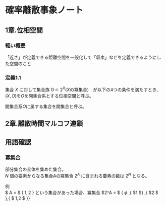 # 確率離散事象ノート




## 1章.位相空間

### 軽い概要
「近さ」が定義できる距離空間を一般化して「収束」などを定義できるようにした空間のこと


### 定義1.1

集合 $X$ に対して集合族 O $\subset$  $2^ X$($X$の冪集合)　が以下の4つの条件を満たすとき、
$(X,O)$を$O$を開集合系とする位相空間と呼ぶ。<br>

開集合系$O$に属する集合を開集合と呼ぶ。







## 2章.離散時間マルコフ連鎖














## 用語確認


### 冪集合

部分集合の全体を集めた集合。
<br>
$N$ 個の要素からなる集合$A$の冪集合 $2^A$ に含まれる要素の数は $2^N$ となる。

例<br>
$ A = $ { $1,2$ } という集合があった場合、冪集合 $2^A = $ { $\phi$ ,{ $1 $} ,{ $2 $ },{ $ 1,2 $ }}